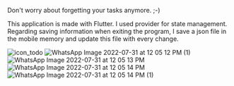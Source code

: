 Don't worry about forgetting your tasks anymore. ;-)

This application is made with Flutter. I used provider for state management. Regarding saving information when exiting the program, I save a json file in the mobile memory and update this file with every change.

![icon_todo](https://user-images.githubusercontent.com/47954697/182015418-0d89015c-b37b-4864-a076-baa73f399b26.png)
![WhatsApp Image 2022-07-31 at 12 05 12 PM (1)](https://user-images.githubusercontent.com/47954697/182015424-9ff71310-34c9-426d-a94f-102a4d42c5ab.jpeg)
![WhatsApp Image 2022-07-31 at 12 05 13 PM](https://user-images.githubusercontent.com/47954697/182015429-0deb425b-e3f4-4542-8203-30b4a156c472.jpeg)
![WhatsApp Image 2022-07-31 at 12 05 14 PM](https://user-images.githubusercontent.com/47954697/182015433-78aa0147-d5b6-4ba5-b971-a042b81b979c.jpeg)
![WhatsApp Image 2022-07-31 at 12 05 14 PM (1)](https://user-images.githubusercontent.com/47954697/182015434-661a5eea-d3b9-4622-a22b-6ec91cab4bea.jpeg)
